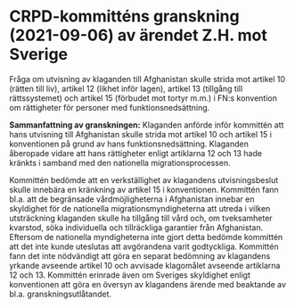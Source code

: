 # CRPD-kommitténs granskning (2021-09-06) av ärendet Z.H. mot Sverige

Fråga om utvisning av klaganden till Afghanistan skulle strida mot artikel 10 (rätten till liv), artikel 12 (likhet inför lagen), artikel 13 (tillgång till rättssystemet) och artikel 15 (förbudet mot tortyr m.m.) i FN:s konvention om rättigheter för personer med funktionsnedsättning.


**Sammanfattning av granskningen:** Klaganden anförde inför kommittén att hans utvisning till Afghanistan skulle strida mot artikel 10 och artikel 15 i konventionen på grund av hans funktionsnedsättning. Klaganden åberopade vidare att hans rättigheter enligt artiklarna 12 och 13 hade kränkts i samband med den nationella migrationsprocessen.

Kommittén bedömde att en verkställighet av klagandens utvisningsbeslut skulle innebära en kränkning av artikel 15 i konventionen. Kommittén fann bl.a. att de begränsade vårdmöjligheterna i Afghanistan innebar en skyldighet för de nationella migrationsmyndigheterna att utreda i vilken utsträckning klaganden skulle ha tillgång till vård och, om tveksamheter kvarstod, söka individuella och tillräckliga garantier från Afghanistan. Eftersom de nationella myndigheterna inte gjort detta bedömde kommittén att det inte kunde uteslutas att avgörandena varit godtyckliga. Kommittén fann det inte nödvändigt att göra en separat bedömning av klagandens yrkande avseende artikel 10 och avvisade klagomålet avseende artiklarna 12 och 13\. Kommittén erinrade även om Sveriges skyldighet enligt konventionen att göra en översyn av klagandens ärende med beaktande av bl.a. granskningsutlåtandet.
